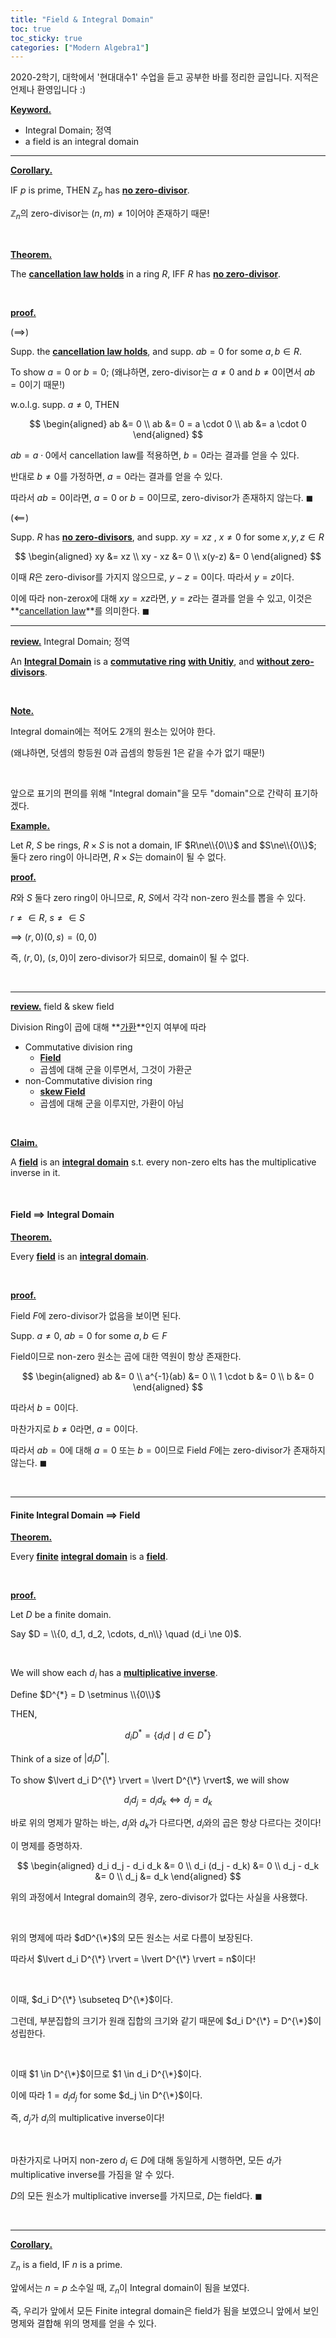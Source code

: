 ```yaml
---
title: "Field & Integral Domain"
toc: true
toc_sticky: true
categories: ["Modern Algebra1"]
---
```



2020-2학기, 대학에서 '현대대수1' 수업을 듣고 공부한 바를 정리한 글입니다. 지적은 언제나 환영입니다 :)

**<u>Keyword.</u>**<br>
- Integral Domain; 정역
- a field is an integral domain

<hr>

**<u>Corollary.</u>**<br>

<div class="notice" markdown="1">

IF $p$ is prime, THEN $\mathbb{Z}_p$ has **<u>no zero-divisor</u>**.

</div>

$\mathbb{Z}_n$의 zero-divisor는 $(n, m) \ne 1$이어야 존재하기 때문!

<br>

**<u>Theorem.</u>**<br>

<div class="notice" markdown="1">

The **<u>cancellation law holds</u>** in a ring $R$, IFF $R$ has **<u>no zero-divisor</u>**.

</div>

<br>

**<u>proof.</u>**<br>

<div class="math-statement" markdown="1">

($\implies$)

Supp. the **<u>cancellation law holds</u>**, and supp. $ab=0$ for some $a, b \in R$.

To show $a=0$ or $b=0$; (왜냐하면, zero-divisor는 $a\ne0$ and $b\ne0$이면서 $ab=0$이기 때문!)

w.o.l.g. supp. $a\ne0$, THEN

$$
\begin{aligned}
  ab &= 0 \\
  ab &= 0 = a \cdot 0 \\
  ab &= a \cdot 0
\end{aligned}
$$

$ab = a \cdot 0$에서 cancellation law를 적용하면, $b=0$라는 결과를 얻을 수 있다.

반대로 $b\ne0$를 가정하면, $a=0$라는 결과를 얻을 수 있다.

따라서 $ab=0$이라면, $a=0$ or $b=0$이므로, zero-divisor가 존재하지 않는다. $\blacksquare$

</div>

<div class="math-statement" markdown="1">

($\impliedby$)

Supp. $R$ has **<u>no zero-divisors</u>**, and supp. $xy=xz$
, $x\ne0$ for some $x, y, z \in R$

$$
\begin{aligned}
  xy &= xz \\
  xy - xz &= 0 \\
  x(y-z) &= 0
\end{aligned}
$$

이때 $R$은 zero-divisor를 가지지 않으므로, $y-z=0$이다. 따라서 $y=z$이다.

이에 따라 non-zero$x$에 대해 $xy=xz$라면, $y=z$라는 결과를 얻을 수 있고, 이것은 **<u>cancellation law</u>**를 의미한다. $\blacksquare$

</div>

<hr>

**<u>review.</u>** Integral Domain; 정역<br>

<div class="notice" markdown="1">

An **<u>Integral Domain</u>** is a **<u>commutative ring</u>** **<u>with Unitiy</u>**, and **<u>without zero-divisors</u>**.

</div>

<br>

**<u>Note.</u>**<br>

Integral domain에는 적어도 2개의 원소는 있어야 한다.

(왜냐하면, 덧셈의 항등원 $0$과 곱셈의 항등원 $1$은 같을 수가 없기 때문!)

<br>

앞으로 표기의 편의를 위해 "Integral domain"을 모두 "domain"으로 간략히 표기하겠다.

**<u>Example.</u>**<br>

Let $R$, $S$ be rings, $R \times S$ is not a domain, IF $R\ne\\{0\\}$ and $S\ne\\{0\\}$; 둘다 zero ring이 아니라면, $R\times S$는 domain이 될 수 없다.

**<u>proof.</u>**<br>

<div class="math-statement" markdown="1">

$R$와 $S$ 둘다 zero ring이 아니므로, $R$, $S$에서 각각 non-zero 원소를 뽑을 수 있다.

$r\ne\in R$, $s\ne\in S$

$\implies$ $(r, 0)(0, s) = (0, 0)$

즉, $(r, 0)$, $(s, 0)$이 zero-divisor가 되므로, domain이 될 수 없다.

</div>

<br>
<hr>

**<u>review.</u>** field & skew field<br>

<div class="notice" markdown="1">

Division Ring이 곱에 대해 **<u>가환</u>**인지 여부에 따라

- Commutative division ring
  - **<u>Field</u>**
  - 곱셈에 대해 군을 이루면서, 그것이 가환군
- non-Commutative division ring
  - **<u>skew Field</u>**
  - 곱셈에 대해 군을 이루지만, 가환이 아님

</div>

<br>

**<u>Claim.</u>**<br>

<div class="notice" markdown="1">

A **<u>field</u>** is an **<u>integral domain</u>** s.t. every non-zero elts has the multiplicative inverse in it.

</div>

<br>

#### Field $\implies$ Integral Domain

**<u>Theorem.</u>**<br>

<div class="notice" markdown="1">

Every **<u>field</u>** is an **<u>integral domain</u>**.

</div>

<br>

**<u>proof.</u>**<br>

<div class="math-statement" markdown="1">

Field $F$에 zero-divisor가 없음을 보이면 된다.

Supp. $a\ne0$, $ab=0$ for some $a, b \in F$

Field이므로 non-zero 원소는 곱에 대한 역원이 항상 존재한다.

$$
\begin{aligned}
  ab &= 0 \\
  a^{-1}(ab) &= 0 \\
  1 \cdot b &= 0 \\
  b &= 0
\end{aligned}
$$

따라서 $b=0$이다.

마찬가지로 $b\ne0$라면, $a=0$이다.

따라서 $ab=0$에 대해 $a=0$ 또는 $b=0$이므로 Field $F$에는 zero-divisor가 존재하지 않는다. $\blacksquare$

</div>

<br>
<hr>

#### Finite Integral Domain $\implies$ Field

**<u>Theorem.</u>**<br>

<div class="notice" markdown="1">

Every **<u>finite</u>** **<u>integral domain</u>** is a **<u>field</u>**.

</div>

<br>

**<u>proof.</u>**<br>

<div class="math-statement" markdown="1">

Let $D$ be a finite domain.

Say $D = \\{0, d_1, d_2, \cdots, d_n\\} \quad (d_i \ne 0)$.

<br>

We will show each $d_i$ has a **<u>multiplicative inverse</u>**.

Define $D^{*} = D \setminus \\{0\\}$

THEN,

$$
d_i D^{*} = \{d_i d \mid d \in D^{*}\}
$$

Think of a size of $\lvert d_i D^{*} \rvert$.

To show $\lvert d_i D^{\*} \rvert = \lvert D^{\*} \rvert$, we will show

$$
d_i d_j = d_i d_k \iff d_j = d_k
$$

바로 위의 명제가 말하는 바는, $d_j$와 $d_k$가 다르다면, $d_i$와의 곱은 항상 다르다는 것이다!

이 명제를 증명하자.

$$
\begin{aligned}
  d_i d_j - d_i d_k &= 0 \\
  d_i (d_j - d_k) &= 0 \\
  d_j - d_k &= 0 \\
  d_j &= d_k
\end{aligned}
$$

위의 과정에서 Integral domain의 경우, zero-divisor가 없다는 사실을 사용했다.

<br>

위의 명제에 따라 $dD^{\*}$의 모든 원소는 서로 다름이 보장된다.

따라서 $\lvert d_i D^{\*} \rvert = \lvert D^{\*} \rvert = n$이다!

<br>

이때, $d_i D^{\*} \subseteq D^{\*}$이다.

그런데, 부분집합의 크기가 원래 집합의 크기와 같기 때문에 $d_i D^{\*} = D^{\*}$이 성립한다.

<br>

이때 $1 \in D^{\*}$이므로 $1 \in d_i D^{\*}$이다.

이에 따라 $1 = d_i d_j$ for some $d_j \in D^{\*}$이다.

즉, $d_j$가 $d_i$의 multiplicative inverse이다!

<br>

마찬가지로 나머지 non-zero $d_i \in D$에 대해 동일하게 시행하면, 모든 $d_i$가 multiplicative inverse를 가짐을 알 수 있다.

$D$의 모든 원소가 multiplicative inverse를 가지므로, $D$는 field다. $\blacksquare$

</div>

<br>
<hr>

**<u>Corollary.</u>**<br>

<div class="notice" markdown="1">

$\mathbb{Z}_n$ is a field, IF $n$ is a prime.

</div>

앞에서는 $n=p$ 소수일 때, $\mathbb{Z}_n$이 Integral domain이 됨을 보였다.

즉, 우리가 앞에서 모든 Finite integral domain은 field가 됨을 보였으니 앞에서 보인 명제와 결합해 위의 명제를 얻을 수 있다.

<br>
